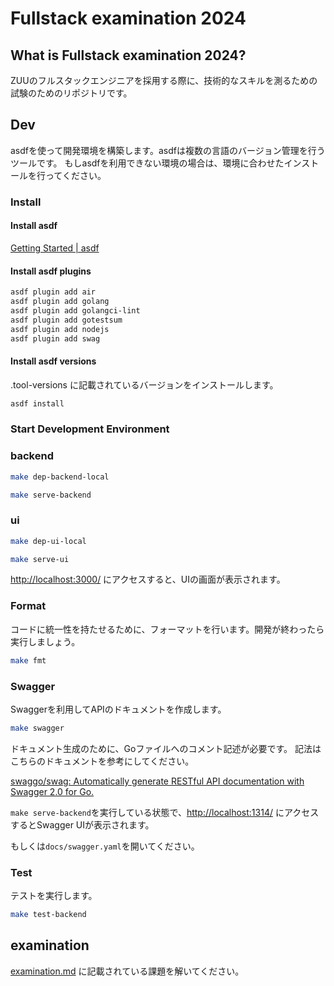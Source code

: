 # Fullstack examination 2024

## What is Fullstack examination 2024?

ZUUのフルスタックエンジニアを採用する際に、技術的なスキルを測るための試験のためのリポジトリです。

## Dev

asdfを使って開発環境を構築します。asdfは複数の言語のバージョン管理を行うツールです。
もしasdfを利用できない環境の場合は、環境に合わせたインストールを行ってください。

### Install

#### Install asdf

[Getting Started | asdf](https://asdf-vm.com/guide/getting-started.html)

#### Install asdf plugins

```bash
asdf plugin add air
asdf plugin add golang
asdf plugin add golangci-lint
asdf plugin add gotestsum
asdf plugin add nodejs
asdf plugin add swag
```

#### Install asdf versions

.tool-versions に記載されているバージョンをインストールします。

```bash
asdf install
```

### Start Development Environment

### backend

```bash
make dep-backend-local
```

```bash
make serve-backend
```

### ui

```bash
make dep-ui-local
```

```bash
make serve-ui
```

[http://localhost:3000/](http://localhost:3000/) にアクセスすると、UIの画面が表示されます。

### Format

コードに統一性を持たせるために、フォーマットを行います。開発が終わったら実行しましょう。

```bash
make fmt
```

### Swagger

Swaggerを利用してAPIのドキュメントを作成します。

```bash
make swagger
```

ドキュメント生成のために、Goファイルへのコメント記述が必要です。
記法はこちらのドキュメントを参考にしてください。

[swaggo/swag: Automatically generate RESTful API documentation with Swagger 2.0 for Go.](https://github.com/swaggo/swag?tab=readme-ov-file#declarative-comments-format)

`make serve-backend`を実行している状態で、[http://localhost:1314/](http://localhost:1314/) にアクセスするとSwagger UIが表示されます。

もしくは`docs/swagger.yaml`を開いてください。

### Test

テストを実行します。

```bash
make test-backend
```

## examination

[examination.md](./examination.md) に記載されている課題を解いてください。
